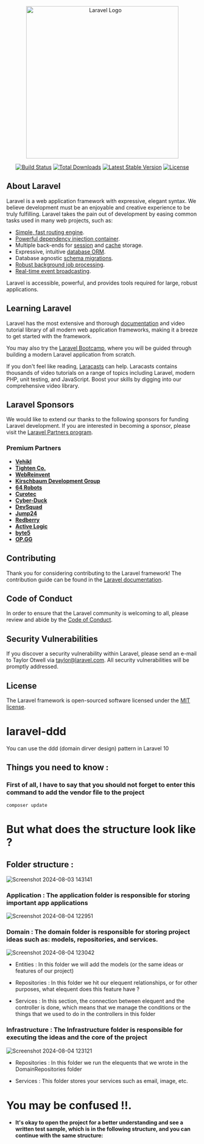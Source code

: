 <p align="center"><a href="https://laravel.com" target="_blank"><img src="https://raw.githubusercontent.com/laravel/art/master/logo-lockup/5%20SVG/2%20CMYK/1%20Full%20Color/laravel-logolockup-cmyk-red.svg" width="400" alt="Laravel Logo"></a></p>

<p align="center">
<a href="https://github.com/laravel/framework/actions"><img src="https://github.com/laravel/framework/workflows/tests/badge.svg" alt="Build Status"></a>
<a href="https://packagist.org/packages/laravel/framework"><img src="https://img.shields.io/packagist/dt/laravel/framework" alt="Total Downloads"></a>
<a href="https://packagist.org/packages/laravel/framework"><img src="https://img.shields.io/packagist/v/laravel/framework" alt="Latest Stable Version"></a>
<a href="https://packagist.org/packages/laravel/framework"><img src="https://img.shields.io/packagist/l/laravel/framework" alt="License"></a>
</p>

## About Laravel

Laravel is a web application framework with expressive, elegant syntax. We believe development must be an enjoyable and creative experience to be truly fulfilling. Laravel takes the pain out of development by easing common tasks used in many web projects, such as:

- [Simple, fast routing engine](https://laravel.com/docs/routing).
- [Powerful dependency injection container](https://laravel.com/docs/container).
- Multiple back-ends for [session](https://laravel.com/docs/session) and [cache](https://laravel.com/docs/cache) storage.
- Expressive, intuitive [database ORM](https://laravel.com/docs/eloquent).
- Database agnostic [schema migrations](https://laravel.com/docs/migrations).
- [Robust background job processing](https://laravel.com/docs/queues).
- [Real-time event broadcasting](https://laravel.com/docs/broadcasting).

Laravel is accessible, powerful, and provides tools required for large, robust applications.

## Learning Laravel

Laravel has the most extensive and thorough [documentation](https://laravel.com/docs) and video tutorial library of all modern web application frameworks, making it a breeze to get started with the framework.

You may also try the [Laravel Bootcamp](https://bootcamp.laravel.com), where you will be guided through building a modern Laravel application from scratch.

If you don't feel like reading, [Laracasts](https://laracasts.com) can help. Laracasts contains thousands of video tutorials on a range of topics including Laravel, modern PHP, unit testing, and JavaScript. Boost your skills by digging into our comprehensive video library.

## Laravel Sponsors

We would like to extend our thanks to the following sponsors for funding Laravel development. If you are interested in becoming a sponsor, please visit the [Laravel Partners program](https://partners.laravel.com).

### Premium Partners

- **[Vehikl](https://vehikl.com/)**
- **[Tighten Co.](https://tighten.co)**
- **[WebReinvent](https://webreinvent.com/)**
- **[Kirschbaum Development Group](https://kirschbaumdevelopment.com)**
- **[64 Robots](https://64robots.com)**
- **[Curotec](https://www.curotec.com/services/technologies/laravel/)**
- **[Cyber-Duck](https://cyber-duck.co.uk)**
- **[DevSquad](https://devsquad.com/hire-laravel-developers)**
- **[Jump24](https://jump24.co.uk)**
- **[Redberry](https://redberry.international/laravel/)**
- **[Active Logic](https://activelogic.com)**
- **[byte5](https://byte5.de)**
- **[OP.GG](https://op.gg)**

## Contributing

Thank you for considering contributing to the Laravel framework! The contribution guide can be found in the [Laravel documentation](https://laravel.com/docs/contributions).

## Code of Conduct

In order to ensure that the Laravel community is welcoming to all, please review and abide by the [Code of Conduct](https://laravel.com/docs/contributions#code-of-conduct).

## Security Vulnerabilities

If you discover a security vulnerability within Laravel, please send an e-mail to Taylor Otwell via [taylor@laravel.com](mailto:taylor@laravel.com). All security vulnerabilities will be promptly addressed.

## License

The Laravel framework is open-sourced software licensed under the [MIT license](https://opensource.org/licenses/MIT).
# laravel-ddd

You can use the ddd (domain dirver design) pattern in Laravel 10 

## Things you need to know :

### First of all, I have to say that you should not forget to enter this command to add the vendor file to the project 


```
composer update
```

# But what does the structure look like ?


## Folder structure :


![Screenshot 2024-08-03 143141](https://github.com/user-attachments/assets/29469ab2-aee1-4093-bb8f-80f1e02cd289)


### Application : The application folder is responsible for storing important app applications

![Screenshot 2024-08-04 122951](https://github.com/user-attachments/assets/da5bee90-52c5-4bc5-aa0e-e3bcf867f357)


### Domain : The domain folder is responsible for storing project ideas such as: models, repositories, and services.

![Screenshot 2024-08-04 123042](https://github.com/user-attachments/assets/f06525e5-ace8-40de-b27c-e3ddd0f845de)

- Entities : In this folder we will add the models (or the same ideas or features of our project) 

- Repositories : In this folder we hit our elequent relationships, or for other purposes, what elequent does this feature have ? 

- Services : In this section, the connection between elequent and the controller is done, which means that we manage the conditions or the things that we used to do in the controllers in this folder


### Infrastructure : The Infrastructure folder is responsible for executing the ideas and the core of the project

![Screenshot 2024-08-04 123121](https://github.com/user-attachments/assets/dc82d3e3-5e87-4fe6-a6dd-f1ad90555102)


- Repositories : In this folder we run the elequents that we wrote in the DomainRepositories folder

- Services : This folder stores your services such as email, image, etc.


# You may be confused !!.

- #### It's okay to open the project for a better understanding and see a written test sample, which is in the following structure, and you can continue with the same structure:
